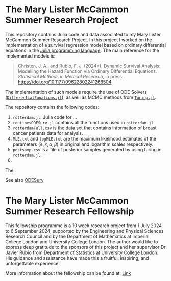 # The Mary Lister McCammon Summer Research Project

This repository contains Julia code and data associated to my Mary Lister McCammon Summer Research Project. In this project I worked on the implementation of a survival regression model based on ordinary differential equations in the [Julia programming language](https://julialang.org/). The main reference for the implemented models is:

> Christen, J. A., and Rubio, F. J. (2024+). Dynamic Survival Analysis: Modelling the Hazard Function via Ordinary Differential Equations. *Statistical Methods in Medical Research*, in press. https://doi.org/10.1177/09622802241268504

The implementation of such models require the use of ODE Solvers ([`DifferentialEquations.jl`](https://docs.sciml.ai/DiffEqDocs/stable/)), as well as MCMC methods from [`Turing.jl`](https://github.com/TuringLang/Turing.jl).

The repository contains the following codes:

1. `rotterdam.jl`: Julia code for ...
2. `routinesODESurv.jl` contains all the functions used in `rotterdam.jl`. 
3. `rotterdamFull.csv` is the data set that contains information of breast cancer patients data for analysis. 
4. `MLE.txt` and `logMLE.txt` are the maximum likelihood estimates of the parameters ($\lambda, \kappa, \alpha, \beta$) in original and logarithm scales respectively.
5. `postsamp.csv` is a file of posterior samples generated by using turing in `rotterdam.jl`. 
6. 

The 

See also [ODESurv](https://github.com/FJRubio67/ODESurv)

# The Mary Lister McCammon Summer Research Fellowship

This fellowship programme is a 10 week research project from 1 July 2024 to 6 September 2024, supported by the Engineering and Physical Sciences Research Council
and by the Department of Mathematics at Imperial College London and University College London. The author would like to express deep gratitude to the sponsors of this project and her supervisor Dr Javier Rubio from Department of Statistics at University College London. His guidance and assistance have made this a fruitful, inspiring, and unforgettable experience.

More information about the fellowship can be found at: [Link](https://www.imperial.ac.uk/mathematics/postgraduate/the-mary-lister-mccammon-summer-research-fellowship/)

